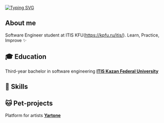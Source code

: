 [![Typing SVG](https://readme-typing-svg.herokuapp.com?font=Fira+Code&pause=1000&width=435&lines=Hi+there!+%F0%9F%91%8B)](https://git.io/typing-svg)
## About me
Software Engineer student at ITIS KFU(https://kpfu.ru/itis/). Learn, Practice, Improve ✨

## 🎓 Education
Third-year bachelor in software engineering [**ITIS Kazan Federal University**](https://kpfu.ru/itis/)

## 💪 Skills

## 🐱 Pet-projects
Platform for artists [**Yartone**](https://github.com/asanvlit/Yartone)
